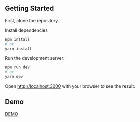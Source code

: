 ## Getting Started

First, clone the repository.

Install dependencies

```bash
npm install
# or
yarn install
```

Run the development server:

```bash
npm run dev
# or
yarn dev
```

Open [http://localhost:3000](http://localhost:3000) with your browser to see the result.

## Demo

[DEMO](https://movie-search-app-chi.vercel.app/)
